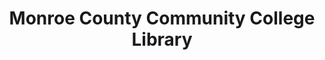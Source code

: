 ---
layout: repo
title: "Monroe County Community College Library"
id: 4151
permalink: repos/4151/
---
